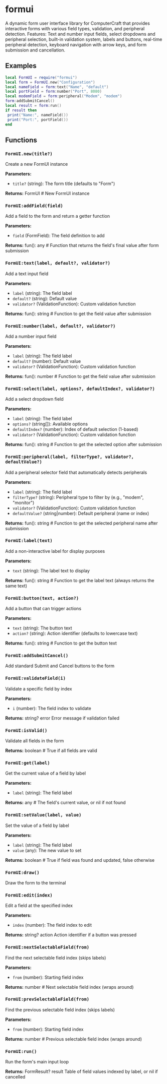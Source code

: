 # formui

A dynamic form user interface library for ComputerCraft that provides interactive forms with various field types, validation, and peripheral detection. Features: Text and number input fields, select dropdowns and peripheral selection, built-in validation system, labels and buttons, real-time peripheral detection, keyboard navigation with arrow keys, and form submission and cancellation.

## Examples

```lua
local FormUI = require("formui")
local form = FormUI.new("Configuration")
local nameField = form:text("Name", "default")
local portField = form:number("Port", 8080)
local modemField = form:peripheral("Modem", "modem")
form:addSubmitCancel()
local result = form:run()
if result then
 print("Name:", nameField())
 print("Port:", portField())
end
```

## Functions

### `FormUI.new(title?)`

Create a new FormUI instance

**Parameters:**

- `title?` (string): The form title (defaults to "Form")

**Returns:** FormUI # New FormUI instance

### `FormUI:addField(field)`

Add a field to the form and return a getter function

**Parameters:**

- `field` (FormField): The field definition to add

**Returns:** fun(): any # Function that returns the field's final value after form submission

### `FormUI:text(label, default?, validator?)`

Add a text input field

**Parameters:**

- `label` (string): The field label
- `default?` (string): Default value
- `validator?` (ValidationFunction): Custom validation function

**Returns:** fun(): string # Function to get the field value after submission

### `FormUI:number(label, default?, validator?)`

Add a number input field

**Parameters:**

- `label` (string): The field label
- `default?` (number): Default value
- `validator?` (ValidationFunction): Custom validation function

**Returns:** fun(): number # Function to get the field value after submission

### `FormUI:select(label, options?, defaultIndex?, validator?)`

Add a select dropdown field

**Parameters:**

- `label` (string): The field label
- `options?` (string[]): Available options
- `defaultIndex?` (number): Index of default selection (1-based)
- `validator?` (ValidationFunction): Custom validation function

**Returns:** fun(): string # Function to get the selected option after submission

### `FormUI:peripheral(label, filterType?, validator?, defaultValue?)`

Add a peripheral selector field that automatically detects peripherals

**Parameters:**

- `label` (string): The field label
- `filterType?` (string): Peripheral type to filter by (e.g., "modem", "monitor")
- `validator?` (ValidationFunction): Custom validation function
- `defaultValue?` (string|number): Default peripheral (name or index)

**Returns:** fun(): string # Function to get the selected peripheral name after submission

### `FormUI:label(text)`

Add a non-interactive label for display purposes

**Parameters:**

- `text` (string): The label text to display

**Returns:** fun(): string # Function to get the label text (always returns the same text)

### `FormUI:button(text, action?)`

Add a button that can trigger actions

**Parameters:**

- `text` (string): The button text
- `action?` (string): Action identifier (defaults to lowercase text)

**Returns:** fun(): string # Function to get the button text

### `FormUI:addSubmitCancel()`

Add standard Submit and Cancel buttons to the form

### `FormUI:validateField(i)`

Validate a specific field by index

**Parameters:**

- `i` (number): The field index to validate

**Returns:** string? error Error message if validation failed

### `FormUI:isValid()`

Validate all fields in the form

**Returns:** boolean # True if all fields are valid

### `FormUI:get(label)`

Get the current value of a field by label

**Parameters:**

- `label` (string): The field label

**Returns:** any # The field's current value, or nil if not found

### `FormUI:setValue(label, value)`

Set the value of a field by label

**Parameters:**

- `label` (string): The field label
- `value` (any): The new value to set

**Returns:** boolean # True if field was found and updated, false otherwise

### `FormUI:draw()`

Draw the form to the terminal

### `FormUI:edit(index)`

Edit a field at the specified index

**Parameters:**

- `index` (number): The field index to edit

**Returns:** string? action Action identifier if a button was pressed

### `FormUI:nextSelectableField(from)`

Find the next selectable field index (skips labels)

**Parameters:**

- `from` (number): Starting field index

**Returns:** number # Next selectable field index (wraps around)

### `FormUI:prevSelectableField(from)`

Find the previous selectable field index (skips labels)

**Parameters:**

- `from` (number): Starting field index

**Returns:** number # Previous selectable field index (wraps around)

### `FormUI:run()`

Run the form's main input loop

**Returns:** FormResult? result Table of field values indexed by label, or nil if cancelled

